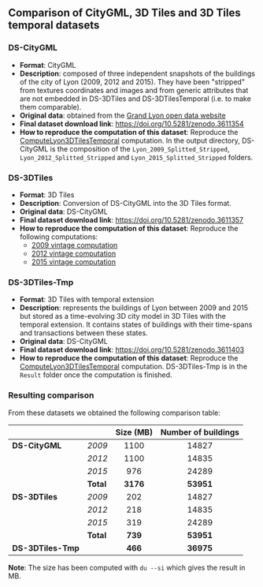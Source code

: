 ## Comparison of CityGML, 3D Tiles and 3D Tiles temporal datasets

### DS-CityGML

  * **Format**: CityGML
  * **Description**: composed of three independent snapshots of the buildings of
  the city of Lyon (2009, 2012 and 2015). They have been "stripped" from textures
  coordinates and images and from generic attributes that are not embedded in
  DS-3DTiles and DS-3DTilesTemporal (i.e. to make them comparable).
  * **Original data**: obtained from the [Grand Lyon open data website](https://data.beta.grandlyon.com/accueil)
  * **Final dataset download link**: https://doi.org/10.5281/zenodo.3611354
  * **How to reproduce the computation of this dataset**: Reproduce the
  [ComputeLyon3DTilesTemporal](../../../Computations/ComputeLyon3DTilesTemporal)
  computation. In the output directory, DS-CityGML is the composition of the `Lyon_2009_Splitted_Stripped`, `Lyon_2012_Splitted_Stripped` and `Lyon_2015_Splitted_Stripped` folders.

### DS-3DTiles

  * **Format**: 3D Tiles
  * **Description**: Conversion of DS-CityGML into the 3D Tiles format.
  * **Original data**: DS-CityGML
  * **Final dataset download link**: https://doi.org/10.5281/zenodo.3611357
  * **How to reproduce the computation of this dataset**: Reproduce the following computations:
    * [2009 vintage computation](../../../Computations/ComputeLyon3DTiles2009)
    * [2012 vintage computation](../../../Computations/ComputeLyon3DTiles2012)
    * [2015 vintage computation](../../../Computations/ComputeLyon3DTiles2015)
    
### DS-3DTiles-Tmp

  * **Format**: 3D Tiles with temporal extension
  * **Description**: represents the buildings of Lyon between 2009 and 2015
  but stored as a time-evolving 3D city model in 3D Tiles with the temporal
  extension. It contains states of buildings with their time-spans and
  transactions between these states.
  * **Original data**: DS-CityGML
  * **Final dataset download link**: https://doi.org/10.5281/zenodo.3611403
  * **How to reproduce the computation of this dataset**: Reproduce the
  [ComputeLyon3DTilesTemporal](../../../Computations/ComputeLyon3DTilesTemporal)
  computation. DS-3DTiles-Tmp is in the `Result` folder once the computation is finished.

### Resulting comparison

From these datasets we obtained the following comparison table:

|                |           | Size (MB) | **Number of buildings** |
|----------------|-----------|:---------:|:-----------------------:|
| **DS-CityGML** | *2009*    |    1100   |          14827          |
|                | *2012*    |    1100   |          14835          |
|                | *2015*    |    976    |          24289          |
|                | **Total** |  **3176** |        **53951**        |
| **DS-3DTiles** | *2009*    |    202    |          14827          |
|                | *2012*    |    218    |          14835          |
|                | *2015*    |    319    |          24289          |
|                | **Total** |  **739**  |        **53951**        |
|**DS-3DTiles-Tmp**|           |  **466**  |        **36975**        |


**Note**: The size has been computed with `du --si` which gives the result in MB.
